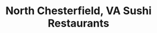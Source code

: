 ---
layout: city
title: North Chesterfield, VA Sushi Restaurants
permalink: /virginia/north-chesterfield/
stateAbbr: VA
stateName: Virginia
cityName: North Chesterfield

---